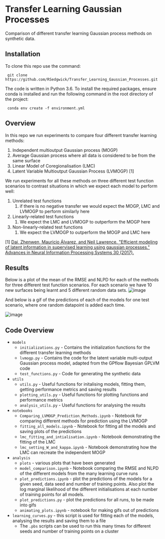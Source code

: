 # Transfer Learning Gaussian Processes

Comparison of different transfer learning Gaussian process methods on synthetic data.
## Installation

To clone this repo use the command:
    
     git clone https://github.com/RSedgwick/Transfer_Learning_Gaussian_Processes.git

The code is written in Python 3.6. To install the required packages, ensure conda is installed and run the following 
command in the root directory of the project:

     conda env create -f environment.yml 

## Overview 

In this repo we run experiments to compare four different transfer learning methods:

1. Independent multioutput Gaussian process (MOGP)
2. Average Gaussian process where all data is considered to be from the same surface
3. Linear Model of Coregionalisation (LMC) 
4. Latent Variable Multioutput Gaussian Process (LVMOGP) [1]

We run experiments for all these methods on three different test function scenarios to contrast situations in which we
expect each model to perform well:
1. Unrelated test functions 
   1. if there is no negative transfer we would expect the MOGP, LMC and LVMOGP to perform similarly here
2. Linearly-related test functions
   1. We expect the LMC and LVMOGP to outperform the MOGP here
3. Non-linearly-related test functions
   1. We expect the LVMOGP to outperform the MOGP and LMC here

[1] [Dai, Zhenwen, Mauricio Álvarez, and Neil Lawrence. "Efficient modeling of latent information in supervised learning using gaussian processes." Advances in Neural Information Processing Systems 30 (2017).](https://arxiv.org/abs/1705.09862)

## Results


Below is a plot of the mean of the RMSE and NLPD for each of the methods for three different test function scenarios. 
For each scenario we have 10 new surfaces being learnt and 5 different random data sets.
![image](analysis/plots/metrics_seeds_2.svg)

And below is a gif of the predictions of each of the models for one test scenario, 
where one random datapoint is added each time.

![image](analysis/plots/predictions_unrelated_two_observed_10_new_points_seed_1_dataseed_1.gif)

## Code Overview

- `models`
  - `initializations.py` - Contains the initialization functions for the different transfer learning methods
  - `lvmogp.py` - Contains the code for the latent variable multi-output Gaussian process model, adapted from the GPflow Bayesian GPLVM code
  - `test_functions.py` - Code for generating the synthetic data
- `utils`
  - `utils.py` - Useful functions for initalising models, fitting them, getting performance metrics and saving results
  - `plotting_utils.py` - Useful functions for plotting functions and performance metrics
  - `analysis_utils.py` - Useful functions for analysing the results
- `notebooks`
  - `Comparing_LVMOGP_Prediction_Methods.ipynb` - Notebook for comparing different methods for prediction using the LVMOGP
  - `fitting_all_models.ipynb` - Notebook for fitting all the models and saving plots of the predictions
  - `lmc_fitting_and_intialisation.ipynb` - Notebook demonstrating the fitting of the LMC
  - `lmc_setting_W_and_kappa.ipynb` - Notebook demonstrating how the LMC can recreate the independent MOGP
- `analysis`
  - `plots` - various plots that have been generated
  - `model_comparison.ipynb` - Notebook comparing the RMSE and NLPD of the different models from the many learning curve runs
  - `plot_predictions.ipynb` - plot the predictions of the models for a given seed, data seed and number of training points. 
Also plot the log marginal likelihood of the different initialisations at each number of training points for all models. 
  - `plot_predictions.py` - plot the predictions for all runs, to be made into gifs
  - `animating_plots.ipynb` - notebook for making gifs out of predictions
- `learning_curves.py` - this script is used for fitting each of the models, analysing the results and saving them to a file
  - The `.pbs` scripts can be used to run this many times for different seeds and number of training points on a cluster